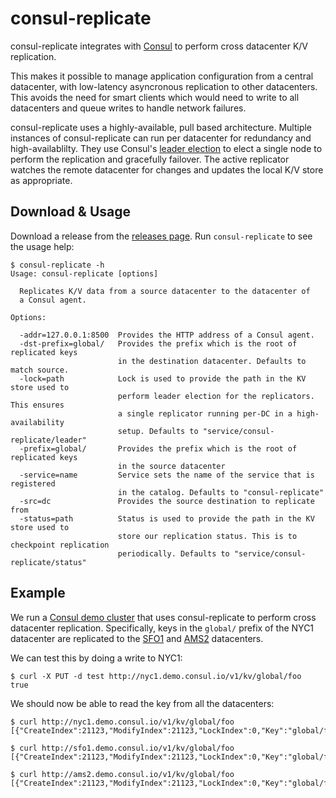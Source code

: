 consul-replicate
===========

consul-replicate integrates with [Consul](http://www.consul.io) to perform
cross datacenter K/V replication.

This makes it possible to manage application configuration from
a central datacenter, with low-latency asyncronous replication
to other datacenters. This avoids the need for smart clients
which would need to write to all datacenters and queue writes
to handle network failures.

consul-replicate uses a highly-available, pull based architecture.
Multiple instances of consul-replicate can run per datacenter
for redundancy and high-availablilty. They use Consul's
[leader election](http://www.consul.io/docs/guides/leader-election.html)
to elect a single node to perform the replication and gracefully
failover. The active replicator watches the remote datacenter for
changes and updates the local K/V store as appropriate.

## Download & Usage

Download a release from the
[releases page](#).
Run `consul-replicate` to see the usage help:

```
$ consul-replicate -h
Usage: consul-replicate [options]

  Replicates K/V data from a source datacenter to the datacenter of
  a Consul agent.

Options:

  -addr=127.0.0.1:8500  Provides the HTTP address of a Consul agent.
  -dst-prefix=global/   Provides the prefix which is the root of replicated keys
                        in the destination datacenter. Defaults to match source.
  -lock=path            Lock is used to provide the path in the KV store used to
                        perform leader election for the replicators. This ensures
                        a single replicator running per-DC in a high-availability
                        setup. Defaults to "service/consul-replicate/leader"
  -prefix=global/       Provides the prefix which is the root of replicated keys
                        in the source datacenter
  -service=name         Service sets the name of the service that is registered
                        in the catalog. Defaults to "consul-replicate"
  -src=dc               Provides the source destination to replicate from
  -status=path          Status is used to provide the path in the KV store used to
                        store our replication status. This is to checkpoint replication
                        periodically. Defaults to "service/consul-replicate/status"
```

## Example

We run a [Consul demo cluster](http://demo.consul.io) that uses
consul-replicate to perform cross datacenter replication. Specifically,
keys in the `global/` prefix of the NYC1 datacenter are replicated to
the [SFO1](http://sfo1.demo.consul.io/ui/#/sfo1/kv/) and
[AMS2](http://ams2.demo.consul.io/ui/#/ams2/kv/) datacenters.

We can test this by doing a write to NYC1:

```
$ curl -X PUT -d test http://nyc1.demo.consul.io/v1/kv/global/foo
true
```

We should now be able to read the key from all the datacenters:

```
$ curl http://nyc1.demo.consul.io/v1/kv/global/foo
[{"CreateIndex":21123,"ModifyIndex":21123,"LockIndex":0,"Key":"global/foo","Flags":0,"Value":"dGVzdA=="}]

$ curl http://sfo1.demo.consul.io/v1/kv/global/foo
[{"CreateIndex":21123,"ModifyIndex":21123,"LockIndex":0,"Key":"global/foo","Flags":0,"Value":"dGVzdA=="}]

$ curl http://ams2.demo.consul.io/v1/kv/global/foo
[{"CreateIndex":21123,"ModifyIndex":21123,"LockIndex":0,"Key":"global/foo","Flags":0,"Value":"dGVzdA=="}]
```

